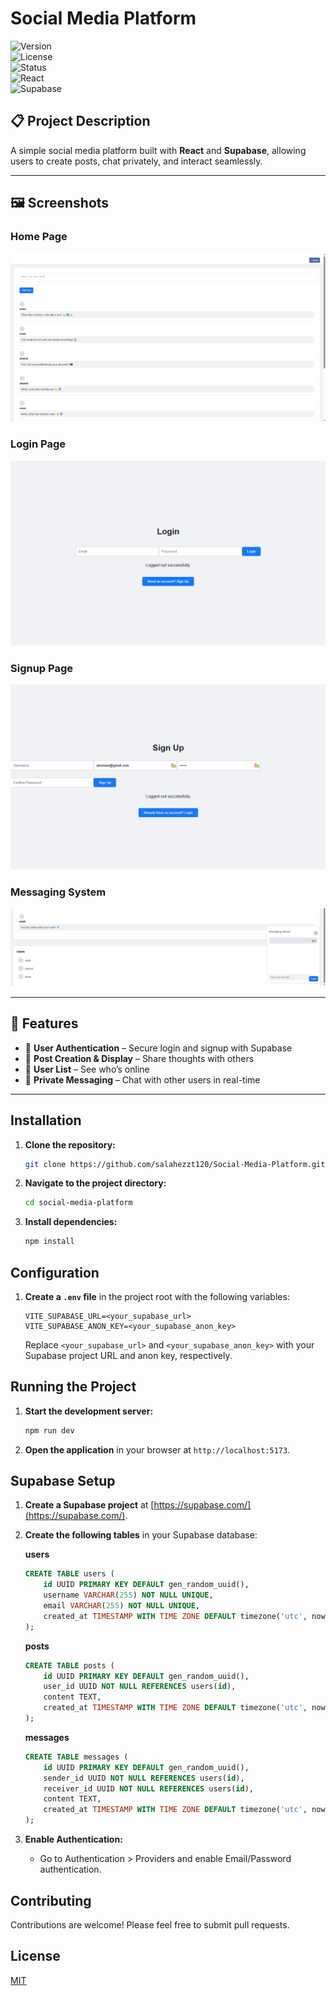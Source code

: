 # Social Media Platform

![Version](https://img.shields.io/badge/version-1.0-blue)  
![License](https://img.shields.io/badge/license-MIT-green)  
![Status](https://img.shields.io/badge/status-In_Progress-yellow)  
![React](https://img.shields.io/badge/React-18.x-blue)  
![Supabase](https://img.shields.io/badge/Supabase-Database-orange)  

## 📋 Project Description  
A simple social media platform built with **React** and **Supabase**, allowing users to create posts, chat privately, and interact seamlessly.

---

## 🖼️ Screenshots  
### Home Page  
![Home Page](screenshot/posts.png)  

### Login Page  
![User Profile](screenshot/login.png)  

### Signup Page  
![User Profile](screenshot/signup.png)  

### Messaging System  
![Messaging System](screenshot/users.png)  

---

## 🌟 Features  
- 🔑 **User Authentication** – Secure login and signup with Supabase  
- 📝 **Post Creation & Display** – Share thoughts with others  
- 👥 **User List** – See who’s online  
- 💬 **Private Messaging** – Chat with other users in real-time  

---

## Installation

1.  **Clone the repository:**

    ```bash
    git clone https://github.com/salahezzt120/Social-Media-Platform.git
    ```

2.  **Navigate to the project directory:**

    ```bash
    cd social-media-platform
    ```

3.  **Install dependencies:**

    ```bash
    npm install
    ```

## Configuration

1.  **Create a `.env` file** in the project root with the following variables:

    ```
    VITE_SUPABASE_URL=<your_supabase_url>
    VITE_SUPABASE_ANON_KEY=<your_supabase_anon_key>
    ```

    Replace `<your_supabase_url>` and `<your_supabase_anon_key>` with your Supabase project URL and anon key, respectively.

## Running the Project

1.  **Start the development server:**

    ```bash
    npm run dev
    ```

2.  **Open the application** in your browser at `http://localhost:5173`.

## Supabase Setup

1.  **Create a Supabase project** at [https://supabase.com/](https://supabase.com/).

2.  **Create the following tables** in your Supabase database:

    **users**

    ```sql
    CREATE TABLE users (
        id UUID PRIMARY KEY DEFAULT gen_random_uuid(),
        username VARCHAR(255) NOT NULL UNIQUE,
        email VARCHAR(255) NOT NULL UNIQUE,
        created_at TIMESTAMP WITH TIME ZONE DEFAULT timezone('utc', now())
    );
    ```

    **posts**

    ```sql
    CREATE TABLE posts (
        id UUID PRIMARY KEY DEFAULT gen_random_uuid(),
        user_id UUID NOT NULL REFERENCES users(id),
        content TEXT,
        created_at TIMESTAMP WITH TIME ZONE DEFAULT timezone('utc', now())
    );
    ```

    **messages**

    ```sql
    CREATE TABLE messages (
        id UUID PRIMARY KEY DEFAULT gen_random_uuid(),
        sender_id UUID NOT NULL REFERENCES users(id),
        receiver_id UUID NOT NULL REFERENCES users(id),
        content TEXT,
        created_at TIMESTAMP WITH TIME ZONE DEFAULT timezone('utc', now())
    );
    ```

3.  **Enable Authentication:**

    *   Go to Authentication > Providers and enable Email/Password authentication.

## Contributing

Contributions are welcome! Please feel free to submit pull requests.

## License

[MIT](LICENSE)

